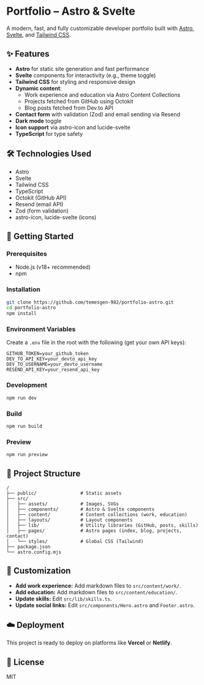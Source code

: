 # Portfolio – Astro & Svelte

A modern, fast, and fully customizable developer portfolio built with [Astro](https://astro.build/), [Svelte](https://svelte.dev/), and [Tailwind CSS](https://tailwindcss.com/).

## ✨ Features

- **Astro** for static site generation and fast performance
- **Svelte** components for interactivity (e.g., theme toggle)
- **Tailwind CSS** for styling and responsive design
- **Dynamic content**:
  - Work experience and education via Astro Content Collections
  - Projects fetched from GitHub using Octokit
  - Blog posts fetched from Dev.to API
- **Contact form** with validation (Zod) and email sending via Resend
- **Dark mode** toggle
- **Icon support** via astro-icon and lucide-svelte
- **TypeScript** for type safety

## 🛠️ Technologies Used

- Astro
- Svelte
- Tailwind CSS
- TypeScript
- Octokit (GitHub API)
- Resend (email API)
- Zod (form validation)
- astro-icon, lucide-svelte (icons)

## 🚀 Getting Started

### Prerequisites
- Node.js (v18+ recommended)
- npm

### Installation
```bash
git clone https://github.com/temesgen-982/portfolio-astro.git
cd portfolio-astro
npm install
```

### Environment Variables
Create a `.env` file in the root with the following (get your own API keys):

```
GITHUB_TOKEN=your_github_token
DEV_TO_API_KEY=your_devto_api_key
DEV_TO_USERNAME=your_devto_username
RESEND_API_KEY=your_resend_api_key
```

### Development
```bash
npm run dev
```

### Build
```bash
npm run build
```

### Preview
```bash
npm run preview
```

## 📁 Project Structure

```
/
├── public/                # Static assets
├── src/
│   ├── assets/            # Images, SVGs
│   ├── components/        # Astro & Svelte components
│   ├── content/           # Content collections (work, education)
│   ├── layouts/           # Layout components
│   ├── lib/               # Utility libraries (GitHub, posts, skills)
│   ├── pages/             # Astro pages (index, blog, projects, contact)
│   └── styles/            # Global CSS (Tailwind)
├── package.json
└── astro.config.mjs
```

## 📝 Customization

- **Add work experience:** Add markdown files to `src/content/work/`.
- **Add education:** Add markdown files to `src/content/education/`.
- **Update skills:** Edit `src/lib/skills.ts`.
- **Update social links:** Edit `src/components/Hero.astro` and `Footer.astro`.

## ☁️ Deployment

This project is ready to deploy on platforms like **Vercel** or **Netlify**.

## 📄 License

MIT
